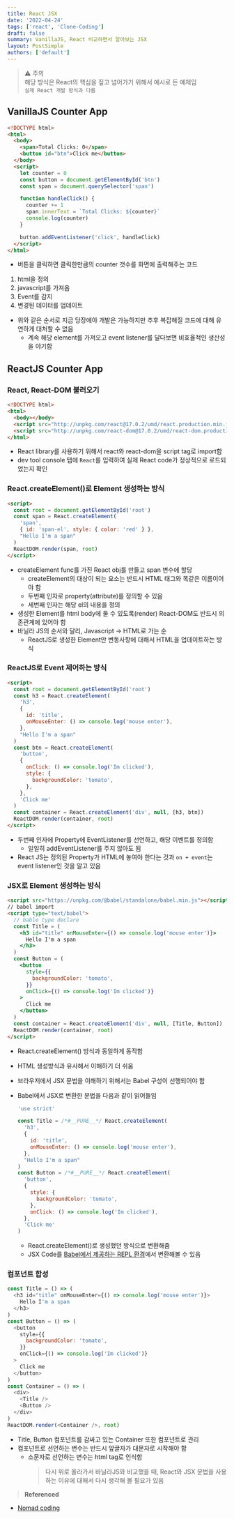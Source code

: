 ```yaml
---
title: React JSX
date: '2022-04-24'
tags: ['react', 'Clone-Coding']
draft: false
summary: VanillaJS, React 비교하면서 알아보는 JSX
layout: PostSimple
authors: ['default']
---
```


> ⚠️ 주의\
> 해당 방식은 React의 핵심을 짚고 넘어가기 위해서 예시로 든 예제임\
> `실제 React 개발 방식과 다름`

## VanillaJS Counter App

```html
<!DOCTYPE html>
<html>
  <body>
    <span>Total Clicks: 0</span>
    <button id="btn">Click me</button>
  </body>
  <script>
    let counter = 0
    const button = document.getElementById('btn')
    const span = document.querySelector('span')

    function handleClick() {
      counter += 1
      span.innerText = `Total Clicks: ${counter}`
      console.log(counter)
    }

    button.addEventListener('click', handleClick)
  </script>
</html>
```

- 버튼을 클릭하면 클릭한만큼의 counter 갯수를 화면에 출력해주는 코드

1. html을 정의
2. javascript를 가져옴
3. Event를 감지
4. 변경된 데이터를 업데이트

- 위와 같은 순서로 지금 당장에야 개발은 가능하지만 추후 복잡해질 코드에 대해 유연하게 대처할 수 없음
  - 계속 해당 element를 가져오고 event listener를 달다보면 비효율적인 생산성을 야기함

## ReactJS Counter App

### React, React-DOM 불러오기

```html
<!DOCTYPE html>
<html>
  <body></body>
  <script src="http://unpkg.com/react@17.0.2/umd/react.production.min.js"></script>
  <script src="http://unpkg.com/react-dom@17.0.2/umd/react-dom.production.min.js"></script>
</html>
```

- React library를 사용하기 위해서 react와 react-dom을 script tag로 import함
- dev tool console 탭에 `React`를 입력하여 실제 React code가 정상적으로 로드되었는지 확인

### React.createElement()로 Element 생성하는 방식

```html
<script>
  const root = document.getElementById('root')
  const span = React.createElement(
    'span',
    { id: 'span-el', style: { color: 'red' } },
    "Hello I'm a span"
  )
  ReactDOM.render(span, root)
</script>
```

- createElement func를 가진 React obj를 만들고 span 변수에 할당
  - createElement의 대상이 되는 요소는 반드시 HTML 태그와 똑같은 이름이어야 함
  - 두번째 인자로 property(attribute)를 정의할 수 있음
  - 세번째 인자는 해당 el의 내용을 정의
- 생성한 Element를 html body에 둘 수 있도록(render) React-DOM도 반드시 의존관계에 있어야 함
- 바닐라 JS의 순서와 달리, Javascript -> HTML로 가는 순
  - ReactJS로 생성한 Element만 변동사항에 대해서 HTML을 업데이트하는 방식

### ReactJS로 Event 제어하는 방식

```html
<script>
  const root = document.getElementById('root')
  const h3 = React.createElement(
    'h3',
    {
      id: 'title',
      onMouseEnter: () => console.log('mouse enter'),
    },
    "Hello I'm a span"
  )
  const btn = React.createElement(
    'button',
    {
      onClick: () => console.log('Im clicked'),
      style: {
        backgroundColor: 'tomato',
      },
    },
    'Click me'
  )
  const container = React.createElement('div', null, [h3, btn])
  ReactDOM.render(container, root)
</script>
```

- 두번째 인자에 Property에 EventListener를 선언하고, 해당 이벤트를 정의함
  - 일일히 addEventListener를 주지 않아도 됨
- React JS는 정의된 Property가 HTML에 놓여야 한다는 것과 `on + event`는 event listener인 것을 알고 있음

### JSX로 Element 생성하는 방식

```html
<script src="https://unpkg.com/@babel/standalone/babel.min.js"></script>
// babel import
<script type="text/babel">
  // bable type declare
  const Title = (
    <h3 id="title" onMouseEnter={() => console.log('mouse enter')}>
      Hello I'm a span
    </h3>
  )
  const Button = (
    <button
      style={{
        backgroundColor: 'tomato',
      }}
      onClick={() => console.log('Im clicked')}
    >
      Click me
    </button>
  )
  const container = React.createElement('div', null, [Title, Button])
  ReactDOM.render(container, root)
</script>
```

- React.createElement() 방식과 동일하게 동작함
- HTML 생성방식과 유사해서 이해하기 더 쉬움
- 브라우저에서 JSX 문법을 이해하기 위해서는 Babel 구성이 선행되어야 함
- Babel에서 JSX로 변환한 문법을 다음과 같이 읽어들임

  ```javascript
  'use strict'

  const Title = /*#__PURE__*/ React.createElement(
    'h3',
    {
      id: 'title',
      onMouseEnter: () => console.log('mouse enter'),
    },
    "Hello I'm a span"
  )
  const Button = /*#__PURE__*/ React.createElement(
    'button',
    {
      style: {
        backgroundColor: 'tomato',
      },
      onClick: () => console.log('Im clicked'),
    },
    'Click me'
  )
  ```

  - React.createElement()로 생성했던 방식으로 변환해줌
  - JSX Code를 [Babel에서 제공하는 REPL 환경](https://babeljs.io/repl)에서 변환해볼 수 있음

### 컴포넌트 합성

```javascript
const Title = () => (
  <h3 id="title" onMouseEnter={() => console.log('mouse enter')}>
    Hello I'm a span
  </h3>
)
const Button = () => (
  <button
    style={{
      backgroundColor: 'tomato',
    }}
    onClick={() => console.log('Im clicked')}
  >
    Click me
  </button>
)
const Container = () => (
  <div>
    <Title />
    <Button />
  </div>
)
ReactDOM.render(<Container />, root)
```

- Title, Button 컴포넌트를 감싸고 있는 Container 또한 컴포넌트로 관리
- 컴포넌트로 선언하는 변수는 반드시 앞글자가 대문자로 시작해야 함
  - 소문자로 선언하는 변수는 html tag로 인식함
    > 다시 위로 올라가서 바닐라JS와 비교했을 때, React와 JSX 문법을 사용하는 이유에 대해서 다시 생각해 볼 필요가 있음

> **Referenced**

- [Nomad coding](https://nomadcoders.co/react-for-beginners)
